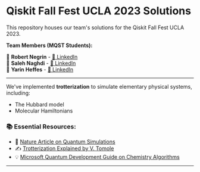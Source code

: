 # Qiskit Fall Fest UCLA 2023 Solutions

This repository houses our team's solutions for the Qiskit Fall Fest UCLA 2023. 

**Team Members (MQST Students):**

🔹 **Robert Negrin** - [🔗 LinkedIn](https://www.linkedin.com/in/rsnegrin)  
🔹 **Saleh Naghdi** - [🔗 LinkedIn](https://www.linkedin.com/in/saleh-naghdi/)  
🔹 **Yarin Heffes** - [🔗 LinkedIn](https://www.linkedin.com/in/yarinheffes/)

--- 
We've implemented **trotterization** to simulate elementary physical systems, including:
- The Hubbard model
- Molecular Hamiltonians

### 📚 Essential Resources:
- 📖 [Nature Article on Quantum Simulations](https://www.nature.com/articles/s41467-021-25196-0)
- ✍️ [Trotterization Explained by V. Tomole](https://vtomole.com/blog/2019/04/07/trotter)
- 💡 [Microsoft Quantum Development Guide on Chemistry Algorithms](https://learn.microsoft.com/en-us/azure/quantum/user-guide/libraries/chemistry/concepts/algorithms)

---



